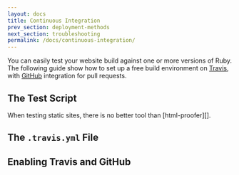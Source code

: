 ```yaml
---
layout: docs
title: Continuous Integration
prev_section: deployment-methods
next_section: troubleshooting
permalink: /docs/continuous-integration/
---
```


You can easily test your website build against one or more versions of Ruby.
The following guide show how to set up a free build environment on [Travis][0],
with [GitHub][1] integration for pull requests.

[0]: https://travis-ci.org/
[1]: https://github.com/

## The Test Script

When testing static sites, there is no better tool than [html-proofer][].

## The `.travis.yml` File

## Enabling Travis and GitHub
